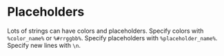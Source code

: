 # Placeholders

Lots of strings can have colors and placeholders. Specify colors with `%color_name%` or `%#rrggbb%`. Specify placeholders with `%placeholder_name%`. Specify new lines with `\n`.

